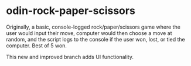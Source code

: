 # odin-rock-paper-scissors

Originally, a basic, console-logged rock/paper/scissors game where the user would input their move, computer would then choose a move at random, and the script logs to the console if the user won, lost, or tied the computer. Best of 5 won.

This new and improved branch adds UI functionality.
